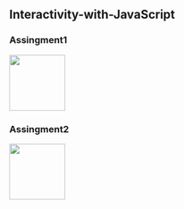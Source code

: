 ## Interactivity-with-JavaScript
### Assingment1
<a href="https://heyitsamarth.github.io/Interactivity-with-JavaScript/Assingment1/index.html"><img  width ="100px" src ="https://louisville.edu/anthropology/images/click-me/image"/></a>
### Assingment2
<a href="https://heyitsamarth.github.io/Interactivity-with-JavaScript/Assingment2/main.html"><img  width ="100px" src ="https://louisville.edu/anthropology/images/click-me/image"/></a>
